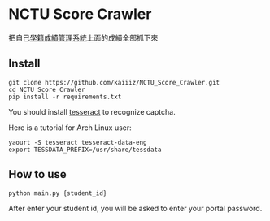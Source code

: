# NCTU Score Crawler

把自己[學籍成績管理系統](https://regist.nctu.edu.tw/)上面的成績全部抓下來

## Install

```
git clone https://github.com/kaiiiz/NCTU_Score_Crawler.git
cd NCTU_Score_Crawler
pip install -r requirements.txt
```

You should install [tesseract](https://github.com/tesseract-ocr/tesseract/wiki) to recognize captcha.

Here is a tutorial for Arch Linux user:

```
yaourt -S tesseract tesseract-data-eng
export TESSDATA_PREFIX=/usr/share/tessdata
```

## How to use

```
python main.py {student_id}
```

After enter your student id, you will be asked to enter your portal password.
